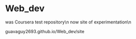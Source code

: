 # Web_dev
was Coursera test repository\n
now site of experimentation\n

guavaguy2693.github.io/Web_dev/site
